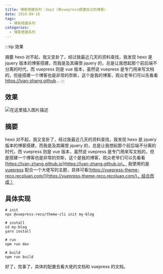 ```yaml
---
title: 博客搭建系列：day2（用vuepress搭建自己的博客）
date: 2019-09-18
tags:
  - 博客搭建系列
categories:
  - 博客搭建系列
---
```


:::tip
效果

摘要
hexo 对不起，我又变卦了，经过我最近几天的资料查找，我发现 hexo 是 jquery 版本的博客搭建，而我是及其痛恨 jquery 的，总是让我想起那个前后端不分离的时代，而 vuepress 则是 vue 版本，虽然说 vuepress 是专门用来写文档的，但是搭建一个博客也是非常的奈斯，这个是我的博客，观众老爷们可以先看看 https://lvan-zhang.github...
:::

<!-- more -->

## 效果
![在这里插入图片描述](https://img-blog.csdnimg.cn/20190918101506879.png?x-oss-process=image/watermark,type_ZmFuZ3poZW5naGVpdGk,shadow_10,text_aHR0cHM6Ly9ibG9nLmNzZG4ubmV0L3dlaXhpbl80Mzk3MjQzNw==,size_16,color_FFFFFF,t_70)
## 摘要
hexo 对不起，我又变卦了，经过我最近几天的资料查找，我发现 hexo 是 jquery 版本的博客搭建，而我是及其痛恨 jquery 的，总是让我想起那个前后端不分离的时代，而 vuepress 则是 vue 版本，虽然说 vuepress 是专门用来写文档的，但是搭建一个博客也是非常的奈斯，这个是我的博客，观众老爷们可以先看看 [https://lvan-zhang.github.io](https://lvan-zhang.github.io)。
我使用的是 [vuepress](https://www.vuepress.cn/) 配合一个大佬写的主题，具体可看[https://vuepress-theme-reco.recoluan.com/](https://vuepress-theme-reco.recoluan.com/)，结合而成！
## 具体实现
```shell
# init
npx @vuepress-reco/theme-cli init my-blog

# install
cd my-blog
yarn install

# run
npm run dev

# build
npm run build
```
好了，完事了，具体的配置去看大佬的文档和 vuepress 的文档。
